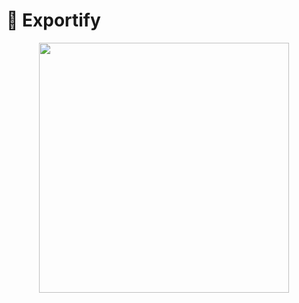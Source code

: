 # 🦕 Exportify

<p align="center"><a target="_blank"><img src="https://www.bernardoniserver.eu//storage/exportify.png" width="400"></a></p>
